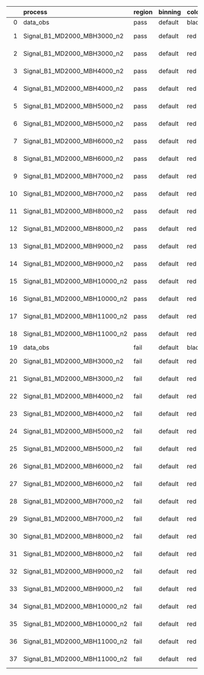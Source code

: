 |    | process                      | region   | binning   | color   | process_type   |   scale | variation   | source_filename                                                      | source_histname   | alias                        | title     |   combine_idx |     lnN |   shapes | syst_type   |   direction |   variation_alias |
|---:|:-----------------------------|:---------|:----------|:--------|:---------------|--------:|:------------|:---------------------------------------------------------------------|:------------------|:-----------------------------|:----------|--------------:|--------:|---------:|:------------|------------:|------------------:|
|  0 | data_obs                     | pass     | default   | black   | DATA           |       1 | nominal     | ./histograms_for_2DAlphabet_v7//BH_Data.root                         | hpass             | Data                         | Data      |           nan | nan     |      nan | nan         |         nan |               nan |
|  1 | Signal_B1_MD2000_MBH3000_n2  | pass     | default   | red     | SIGNAL         |       1 | lumi        | ./histograms_for_2DAlphabet_v7//BH_Signal_B1_MD2000_MBH3000_n2.root  | hpass             | Signal_B1_MD2000_MBH3000_n2  | BH signal |           nan |   1.016 |      nan | lnN         |         nan |               nan |
|  2 | Signal_B1_MD2000_MBH3000_n2  | pass     | default   | red     | SIGNAL         |       1 | nominal     | ./histograms_for_2DAlphabet_v7//BH_Signal_B1_MD2000_MBH3000_n2.root  | hpass             | Signal_B1_MD2000_MBH3000_n2  | BH signal |           nan | nan     |      nan | nan         |         nan |               nan |
|  3 | Signal_B1_MD2000_MBH4000_n2  | pass     | default   | red     | SIGNAL         |       1 | lumi        | ./histograms_for_2DAlphabet_v7//BH_Signal_B1_MD2000_MBH4000_n2.root  | hpass             | Signal_B1_MD2000_MBH4000_n2  | BH signal |           nan |   1.016 |      nan | lnN         |         nan |               nan |
|  4 | Signal_B1_MD2000_MBH4000_n2  | pass     | default   | red     | SIGNAL         |       1 | nominal     | ./histograms_for_2DAlphabet_v7//BH_Signal_B1_MD2000_MBH4000_n2.root  | hpass             | Signal_B1_MD2000_MBH4000_n2  | BH signal |           nan | nan     |      nan | nan         |         nan |               nan |
|  5 | Signal_B1_MD2000_MBH5000_n2  | pass     | default   | red     | SIGNAL         |       1 | lumi        | ./histograms_for_2DAlphabet_v7//BH_Signal_B1_MD2000_MBH5000_n2.root  | hpass             | Signal_B1_MD2000_MBH5000_n2  | BH signal |           nan |   1.016 |      nan | lnN         |         nan |               nan |
|  6 | Signal_B1_MD2000_MBH5000_n2  | pass     | default   | red     | SIGNAL         |       1 | nominal     | ./histograms_for_2DAlphabet_v7//BH_Signal_B1_MD2000_MBH5000_n2.root  | hpass             | Signal_B1_MD2000_MBH5000_n2  | BH signal |           nan | nan     |      nan | nan         |         nan |               nan |
|  7 | Signal_B1_MD2000_MBH6000_n2  | pass     | default   | red     | SIGNAL         |       1 | lumi        | ./histograms_for_2DAlphabet_v7//BH_Signal_B1_MD2000_MBH6000_n2.root  | hpass             | Signal_B1_MD2000_MBH6000_n2  | BH signal |           nan |   1.016 |      nan | lnN         |         nan |               nan |
|  8 | Signal_B1_MD2000_MBH6000_n2  | pass     | default   | red     | SIGNAL         |       1 | nominal     | ./histograms_for_2DAlphabet_v7//BH_Signal_B1_MD2000_MBH6000_n2.root  | hpass             | Signal_B1_MD2000_MBH6000_n2  | BH signal |           nan | nan     |      nan | nan         |         nan |               nan |
|  9 | Signal_B1_MD2000_MBH7000_n2  | pass     | default   | red     | SIGNAL         |       1 | lumi        | ./histograms_for_2DAlphabet_v7//BH_Signal_B1_MD2000_MBH7000_n2.root  | hpass             | Signal_B1_MD2000_MBH7000_n2  | BH signal |           nan |   1.016 |      nan | lnN         |         nan |               nan |
| 10 | Signal_B1_MD2000_MBH7000_n2  | pass     | default   | red     | SIGNAL         |       1 | nominal     | ./histograms_for_2DAlphabet_v7//BH_Signal_B1_MD2000_MBH7000_n2.root  | hpass             | Signal_B1_MD2000_MBH7000_n2  | BH signal |           nan | nan     |      nan | nan         |         nan |               nan |
| 11 | Signal_B1_MD2000_MBH8000_n2  | pass     | default   | red     | SIGNAL         |       1 | lumi        | ./histograms_for_2DAlphabet_v7//BH_Signal_B1_MD2000_MBH8000_n2.root  | hpass             | Signal_B1_MD2000_MBH8000_n2  | BH signal |           nan |   1.016 |      nan | lnN         |         nan |               nan |
| 12 | Signal_B1_MD2000_MBH8000_n2  | pass     | default   | red     | SIGNAL         |       1 | nominal     | ./histograms_for_2DAlphabet_v7//BH_Signal_B1_MD2000_MBH8000_n2.root  | hpass             | Signal_B1_MD2000_MBH8000_n2  | BH signal |           nan | nan     |      nan | nan         |         nan |               nan |
| 13 | Signal_B1_MD2000_MBH9000_n2  | pass     | default   | red     | SIGNAL         |       1 | lumi        | ./histograms_for_2DAlphabet_v7//BH_Signal_B1_MD2000_MBH9000_n2.root  | hpass             | Signal_B1_MD2000_MBH9000_n2  | BH signal |           nan |   1.016 |      nan | lnN         |         nan |               nan |
| 14 | Signal_B1_MD2000_MBH9000_n2  | pass     | default   | red     | SIGNAL         |       1 | nominal     | ./histograms_for_2DAlphabet_v7//BH_Signal_B1_MD2000_MBH9000_n2.root  | hpass             | Signal_B1_MD2000_MBH9000_n2  | BH signal |           nan | nan     |      nan | nan         |         nan |               nan |
| 15 | Signal_B1_MD2000_MBH10000_n2 | pass     | default   | red     | SIGNAL         |       1 | lumi        | ./histograms_for_2DAlphabet_v7//BH_Signal_B1_MD2000_MBH10000_n2.root | hpass             | Signal_B1_MD2000_MBH10000_n2 | BH signal |           nan |   1.016 |      nan | lnN         |         nan |               nan |
| 16 | Signal_B1_MD2000_MBH10000_n2 | pass     | default   | red     | SIGNAL         |       1 | nominal     | ./histograms_for_2DAlphabet_v7//BH_Signal_B1_MD2000_MBH10000_n2.root | hpass             | Signal_B1_MD2000_MBH10000_n2 | BH signal |           nan | nan     |      nan | nan         |         nan |               nan |
| 17 | Signal_B1_MD2000_MBH11000_n2 | pass     | default   | red     | SIGNAL         |       1 | lumi        | ./histograms_for_2DAlphabet_v7//BH_Signal_B1_MD2000_MBH11000_n2.root | hpass             | Signal_B1_MD2000_MBH11000_n2 | BH signal |           nan |   1.016 |      nan | lnN         |         nan |               nan |
| 18 | Signal_B1_MD2000_MBH11000_n2 | pass     | default   | red     | SIGNAL         |       1 | nominal     | ./histograms_for_2DAlphabet_v7//BH_Signal_B1_MD2000_MBH11000_n2.root | hpass             | Signal_B1_MD2000_MBH11000_n2 | BH signal |           nan | nan     |      nan | nan         |         nan |               nan |
| 19 | data_obs                     | fail     | default   | black   | DATA           |       1 | nominal     | ./histograms_for_2DAlphabet_v7//BH_Data.root                         | hfail             | Data                         | Data      |           nan | nan     |      nan | nan         |         nan |               nan |
| 20 | Signal_B1_MD2000_MBH3000_n2  | fail     | default   | red     | SIGNAL         |       1 | lumi        | ./histograms_for_2DAlphabet_v7//BH_Signal_B1_MD2000_MBH3000_n2.root  | hfail             | Signal_B1_MD2000_MBH3000_n2  | BH signal |           nan |   1.016 |      nan | lnN         |         nan |               nan |
| 21 | Signal_B1_MD2000_MBH3000_n2  | fail     | default   | red     | SIGNAL         |       1 | nominal     | ./histograms_for_2DAlphabet_v7//BH_Signal_B1_MD2000_MBH3000_n2.root  | hfail             | Signal_B1_MD2000_MBH3000_n2  | BH signal |           nan | nan     |      nan | nan         |         nan |               nan |
| 22 | Signal_B1_MD2000_MBH4000_n2  | fail     | default   | red     | SIGNAL         |       1 | lumi        | ./histograms_for_2DAlphabet_v7//BH_Signal_B1_MD2000_MBH4000_n2.root  | hfail             | Signal_B1_MD2000_MBH4000_n2  | BH signal |           nan |   1.016 |      nan | lnN         |         nan |               nan |
| 23 | Signal_B1_MD2000_MBH4000_n2  | fail     | default   | red     | SIGNAL         |       1 | nominal     | ./histograms_for_2DAlphabet_v7//BH_Signal_B1_MD2000_MBH4000_n2.root  | hfail             | Signal_B1_MD2000_MBH4000_n2  | BH signal |           nan | nan     |      nan | nan         |         nan |               nan |
| 24 | Signal_B1_MD2000_MBH5000_n2  | fail     | default   | red     | SIGNAL         |       1 | lumi        | ./histograms_for_2DAlphabet_v7//BH_Signal_B1_MD2000_MBH5000_n2.root  | hfail             | Signal_B1_MD2000_MBH5000_n2  | BH signal |           nan |   1.016 |      nan | lnN         |         nan |               nan |
| 25 | Signal_B1_MD2000_MBH5000_n2  | fail     | default   | red     | SIGNAL         |       1 | nominal     | ./histograms_for_2DAlphabet_v7//BH_Signal_B1_MD2000_MBH5000_n2.root  | hfail             | Signal_B1_MD2000_MBH5000_n2  | BH signal |           nan | nan     |      nan | nan         |         nan |               nan |
| 26 | Signal_B1_MD2000_MBH6000_n2  | fail     | default   | red     | SIGNAL         |       1 | lumi        | ./histograms_for_2DAlphabet_v7//BH_Signal_B1_MD2000_MBH6000_n2.root  | hfail             | Signal_B1_MD2000_MBH6000_n2  | BH signal |           nan |   1.016 |      nan | lnN         |         nan |               nan |
| 27 | Signal_B1_MD2000_MBH6000_n2  | fail     | default   | red     | SIGNAL         |       1 | nominal     | ./histograms_for_2DAlphabet_v7//BH_Signal_B1_MD2000_MBH6000_n2.root  | hfail             | Signal_B1_MD2000_MBH6000_n2  | BH signal |           nan | nan     |      nan | nan         |         nan |               nan |
| 28 | Signal_B1_MD2000_MBH7000_n2  | fail     | default   | red     | SIGNAL         |       1 | lumi        | ./histograms_for_2DAlphabet_v7//BH_Signal_B1_MD2000_MBH7000_n2.root  | hfail             | Signal_B1_MD2000_MBH7000_n2  | BH signal |           nan |   1.016 |      nan | lnN         |         nan |               nan |
| 29 | Signal_B1_MD2000_MBH7000_n2  | fail     | default   | red     | SIGNAL         |       1 | nominal     | ./histograms_for_2DAlphabet_v7//BH_Signal_B1_MD2000_MBH7000_n2.root  | hfail             | Signal_B1_MD2000_MBH7000_n2  | BH signal |           nan | nan     |      nan | nan         |         nan |               nan |
| 30 | Signal_B1_MD2000_MBH8000_n2  | fail     | default   | red     | SIGNAL         |       1 | lumi        | ./histograms_for_2DAlphabet_v7//BH_Signal_B1_MD2000_MBH8000_n2.root  | hfail             | Signal_B1_MD2000_MBH8000_n2  | BH signal |           nan |   1.016 |      nan | lnN         |         nan |               nan |
| 31 | Signal_B1_MD2000_MBH8000_n2  | fail     | default   | red     | SIGNAL         |       1 | nominal     | ./histograms_for_2DAlphabet_v7//BH_Signal_B1_MD2000_MBH8000_n2.root  | hfail             | Signal_B1_MD2000_MBH8000_n2  | BH signal |           nan | nan     |      nan | nan         |         nan |               nan |
| 32 | Signal_B1_MD2000_MBH9000_n2  | fail     | default   | red     | SIGNAL         |       1 | lumi        | ./histograms_for_2DAlphabet_v7//BH_Signal_B1_MD2000_MBH9000_n2.root  | hfail             | Signal_B1_MD2000_MBH9000_n2  | BH signal |           nan |   1.016 |      nan | lnN         |         nan |               nan |
| 33 | Signal_B1_MD2000_MBH9000_n2  | fail     | default   | red     | SIGNAL         |       1 | nominal     | ./histograms_for_2DAlphabet_v7//BH_Signal_B1_MD2000_MBH9000_n2.root  | hfail             | Signal_B1_MD2000_MBH9000_n2  | BH signal |           nan | nan     |      nan | nan         |         nan |               nan |
| 34 | Signal_B1_MD2000_MBH10000_n2 | fail     | default   | red     | SIGNAL         |       1 | lumi        | ./histograms_for_2DAlphabet_v7//BH_Signal_B1_MD2000_MBH10000_n2.root | hfail             | Signal_B1_MD2000_MBH10000_n2 | BH signal |           nan |   1.016 |      nan | lnN         |         nan |               nan |
| 35 | Signal_B1_MD2000_MBH10000_n2 | fail     | default   | red     | SIGNAL         |       1 | nominal     | ./histograms_for_2DAlphabet_v7//BH_Signal_B1_MD2000_MBH10000_n2.root | hfail             | Signal_B1_MD2000_MBH10000_n2 | BH signal |           nan | nan     |      nan | nan         |         nan |               nan |
| 36 | Signal_B1_MD2000_MBH11000_n2 | fail     | default   | red     | SIGNAL         |       1 | lumi        | ./histograms_for_2DAlphabet_v7//BH_Signal_B1_MD2000_MBH11000_n2.root | hfail             | Signal_B1_MD2000_MBH11000_n2 | BH signal |           nan |   1.016 |      nan | lnN         |         nan |               nan |
| 37 | Signal_B1_MD2000_MBH11000_n2 | fail     | default   | red     | SIGNAL         |       1 | nominal     | ./histograms_for_2DAlphabet_v7//BH_Signal_B1_MD2000_MBH11000_n2.root | hfail             | Signal_B1_MD2000_MBH11000_n2 | BH signal |           nan | nan     |      nan | nan         |         nan |               nan |